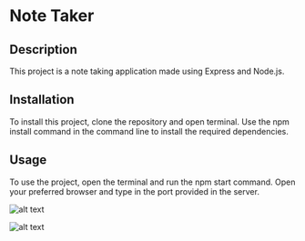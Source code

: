 # Note Taker

## Description

This project is a note taking application made using Express and Node.js.

## Installation

To install this project, clone the repository and open terminal. Use the npm install command in the command line to install the required dependencies. 

## Usage

To use the project, open the terminal and run the npm start command. Open your preferred browser and type in the port provided in the server.

![alt text](assets/screenshots/screenshot-one.png)

![alt text](assets/screenshots/screenshot-two.png)